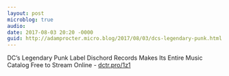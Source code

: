 ```yaml
---
layout: post
microblog: true
audio: 
date: 2017-08-03 20:20 -0000
guid: http://adamprocter.micro.blog/2017/08/03/dcs-legendary-punk.html
---
```

DC’s Legendary Punk Label Dischord Records Makes Its Entire Music Catalog Free to Stream Online - [dctr.pro/1z1](http://dctr.pro/1z1)

